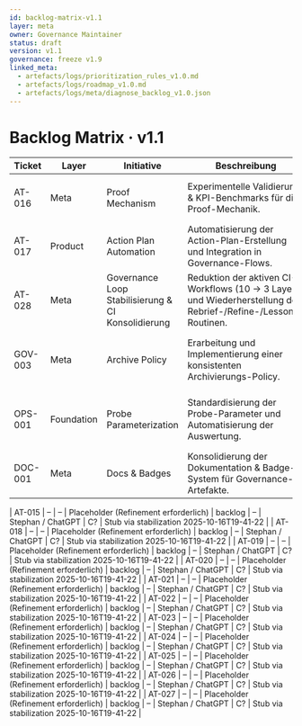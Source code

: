 ```yaml
---
id: backlog-matrix-v1.1
layer: meta
owner: Governance Maintainer
status: draft
version: v1.1
governance: freeze v1.9
linked_meta:
  - artefacts/logs/prioritization_rules_v1.0.md
  - artefacts/logs/roadmap_v1.0.md
  - artefacts/logs/meta/diagnose_backlog_v1.0.json
---
```


# Backlog Matrix · v1.1

| Ticket | Layer | Initiative | Beschreibung | Status | Priorität | Owner | Cycle | Notizen |
|---|---|---|---|---|---|---|---|---|
| AT-016 | Meta | Proof Mechanism | Experimentelle Validierung & KPI-Benchmarks für die Proof-Mechanik. | running | 9.3 | Stephan / ChatGPT | C1 (Okt – Nov 2025) | Übernommen aus v1.0 (Proof-Zyklus). |
| AT-017 | Product | Action Plan Automation | Automatisierung der Action-Plan-Erstellung und Integration in Governance-Flows. | running | 8.9 | Stephan / ChatGPT | C1 (Okt – Nov 2025) | Übernommen aus v1.0 (Action-Plan-Automation). |
| AT-028 | Meta | Governance Loop Stabilisierung & CI Konsolidierung | Reduktion der aktiven CI-Workflows (10 → 3 Layer) und Wiederherstellung der Rebrief-/Refine-/Lessons-Routinen. | backlog | 🔴 hoch | Stephan / ChatGPT | C2 (Dez 2025 – Jan 2026) | Ausgangspunkt für Governance Freeze v1.9 |
| GOV-003 | Meta | Archive Policy | Erarbeitung und Implementierung einer konsistenten Archivierungs-Policy. | planned | 8.6 | Stephan / ChatGPT | C2 (Dez 2025 – Jan 2026) | Governance Freeze Vorbereitung. |
| OPS-001 | Foundation | Probe Parameterization | Standardisierung der Probe-Parameter und Automatisierung der Auswertung. | backlog | 8.6 | Stephan / ChatGPT | C2 (Dez 2025 – Jan 2026) | Teil des Governance-Stabilisierungszyklus. |
| DOC-001 | Meta | Docs & Badges | Konsolidierung der Dokumentation & Badge-System für Governance-Artefakte. | backlog | 9.0 | Stephan / ChatGPT | C3 (Feb – Mär 2026) | Meta-Upgrade & Badge-Einführung. |

| AT-015 | – | – | Placeholder (Refinement erforderlich) | backlog | – | Stephan / ChatGPT | C? | Stub via stabilization 2025-10-16T19-41-22 |
| AT-018 | – | – | Placeholder (Refinement erforderlich) | backlog | – | Stephan / ChatGPT | C? | Stub via stabilization 2025-10-16T19-41-22 |
| AT-019 | – | – | Placeholder (Refinement erforderlich) | backlog | – | Stephan / ChatGPT | C? | Stub via stabilization 2025-10-16T19-41-22 |
| AT-020 | – | – | Placeholder (Refinement erforderlich) | backlog | – | Stephan / ChatGPT | C? | Stub via stabilization 2025-10-16T19-41-22 |
| AT-021 | – | – | Placeholder (Refinement erforderlich) | backlog | – | Stephan / ChatGPT | C? | Stub via stabilization 2025-10-16T19-41-22 |
| AT-022 | – | – | Placeholder (Refinement erforderlich) | backlog | – | Stephan / ChatGPT | C? | Stub via stabilization 2025-10-16T19-41-22 |
| AT-023 | – | – | Placeholder (Refinement erforderlich) | backlog | – | Stephan / ChatGPT | C? | Stub via stabilization 2025-10-16T19-41-22 |
| AT-024 | – | – | Placeholder (Refinement erforderlich) | backlog | – | Stephan / ChatGPT | C? | Stub via stabilization 2025-10-16T19-41-22 |
| AT-025 | – | – | Placeholder (Refinement erforderlich) | backlog | – | Stephan / ChatGPT | C? | Stub via stabilization 2025-10-16T19-41-22 |
| AT-026 | – | – | Placeholder (Refinement erforderlich) | backlog | – | Stephan / ChatGPT | C? | Stub via stabilization 2025-10-16T19-41-22 |
| AT-027 | – | – | Placeholder (Refinement erforderlich) | backlog | – | Stephan / ChatGPT | C? | Stub via stabilization 2025-10-16T19-41-22 |

